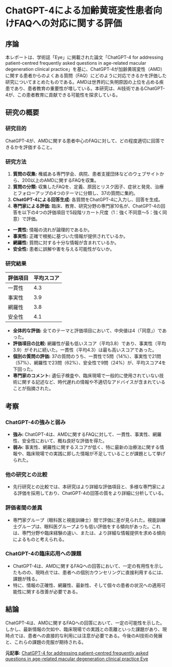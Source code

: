 # ChatGPT-4による加齢黄斑変性患者向けFAQへの対応に関する評価

## 序論

本レポートは、学術誌「Eye」に掲載された論文「ChatGPT-4 for addressing patient-centred frequently asked questions in age-related macular degeneration clinical practice」を基に、ChatGPT-4が加齢黄斑変性（AMD）に関する患者からのよくある質問（FAQ）にどのように対応できるかを評価した研究についてまとめたものである。AMDは世界的に失明原因の上位を占める疾患であり、患者教育の重要性が増している。本研究は、AI技術であるChatGPT-4が、この患者教育に貢献できる可能性を探求している。

## 研究の概要

### 研究目的

ChatGPT-4が、AMDに関する患者中心のFAQに対して、どの程度適切に回答できるかを評価すること。

### 研究方法

1. **質問の収集:** 権威ある専門学会、病院、患者支援団体などのウェブサイトから、200以上のAMDに関するFAQを収集。
2. **質問の分類:** 収集したFAQを、定義、原因とリスク因子、症状と発見、治療とフォローアップの4つのテーマに分類し、37の質問に集約。
3. **ChatGPT-4による回答生成:** 各質問をChatGPT-4に入力し、回答を生成。
4. **専門家による評価:** 臨床、教育、研究分野の専門家10名が、ChatGPT-4の回答を以下の4つの評価項目で5段階リカート尺度（1：強く不同意～5：強く同意）で評価。
 * **一貫性:** 情報の流れが論理的であるか。
 * **事実性:** 正確で根拠に基づいた情報が提供されているか。
 * **網羅性:** 質問に対する十分な情報が含まれているか。
 * **安全性:** 患者に誤解や害を与える可能性がないか。

### 研究結果

| 評価項目 | 平均スコア |
| :----------- | :--------- |
| 一貫性 | 4.3 |
| 事実性 | 3.9 |
| 網羅性 | 3.8 |
| 安全性 | 4.1 |

* **全体的な評価:** 全てのテーマと評価項目において、中央値は4（「同意」）であった。
* **評価項目の比較:** 網羅性が最も低いスコア（平均3.8）であり、事実性（平均3.9）がそれに続いた。一貫性（平均4.3）は最も高いスコアであった。
* **個別の質問の評価:** 37の質問のうち、一貫性で5問（14%）、事実性で21問（57%）、網羅性で23問（62%）、安全性で9問（24%）が、平均スコア4を下回った。
* **専門家のコメント:** 遺伝子検査や、臨床現場で一般的に使用されていない技術に関する記述など、時代遅れの情報や不適切なアドバイスが含まれていることが指摘された。

## 考察

### ChatGPT-4の強みと弱み

* **強み:** ChatGPT-4は、AMDに関するFAQに対して、一貫性、事実性、網羅性、安全性において、概ね良好な評価を得た。
* **弱み:** 事実性、網羅性に関するスコアが低く、特に最新の治療法に関する情報や、臨床現場での実践に即した情報が不足していることが課題として挙げられた。

### 他の研究との比較

* 先行研究との比較では、本研究はより詳細な評価項目と、多様な専門家による評価を採用しており、ChatGPT-4の回答の質をより詳細に分析している。

### 評価者間の差異

* 専門家グループ（眼科医と視能訓練士）間で評価に差が見られた。視能訓練士グループは、眼科医グループよりも低い評価をする傾向があった。これは、専門分野や臨床経験の違い、または、より詳細な情報提供を求める傾向によるものと考えられる。

### ChatGPT-4の臨床応用への課題

* ChatGPT-4は、AMDに関するFAQへの回答において、一定の有用性を示したものの、現時点では、患者への個別カウンセリングに直接利用するには、課題が残る。
* 特に、情報の正確性、網羅性、最新性、そして個々の患者の状況への適用可能性に関する改善が必要である。

## 結論

ChatGPT-4は、AMDに関するFAQへの回答において、一定の可能性を示した。しかし、最新情報の欠如や、臨床現場での実践との乖離といった課題があり、現時点では、患者への直接的な利用には注意が必要である。今後のAI技術の発展と、これらの課題の克服が期待される。


**元記事:** [ChatGPT-4 for addressing patient-centred frequently asked questions in age-related macular degeneration clinical practice Eye](https://www.nature.com/articles/s41433-025-03788-0)